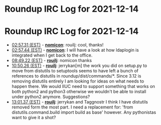 # Roundup IRC Log for 2021-12-14 #
# Roundup IRC Log for 2021-12-14
* <a href="#02:57.31" id="02:57.31">02:57.31 (EST)</a> - __[nomicon](https://github.com/nomicon)__: rouilj: cool, thanks!
* <a href="#02:57.44" id="02:57.44">02:57.44 (EST)</a> - __[nomicon](https://github.com/nomicon)__: I will have a look at how ldaplogin is integrated when I get back to the office.
* <a href="#08:49.22" id="08:49.22">08:49.22 (EST)</a> - __[rouilj](https://github.com/rouilj)__: nomicon thanks
* <a href="#10:50.26" id="10:50.26">10:50.26 (EST)</a> - __[rouilj](https://github.com/rouilj)__: jerrykan[m]  the work you did on setup.py to move from distutils to setuptools seems to have left a bunch of references to distutils in roundup/dist/commands/*. Since 3.12 is removing distutils entirely I am looking for ideas on what needs to happen there. We would IIUC need to support something that works on both python2 and python3 otherwise we wouldn't be able to install under python2 anymore. Suggestions?
* <a href="#13:01.37" id="13:01.37">13:01.37 (EST)</a> - __[rouilj](https://github.com/rouilj)__: jerrykan and Taggnostr I think I have distutils removed form the most part. I need a replacement for: 'from distutils.command.build import build as base' however. Any pythonistas want to give it a shot?
